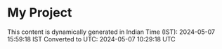 # My Project

This content is dynamically generated in Indian Time (IST): 2024-05-07 15:59:18 IST
Converted to UTC: 2024-05-07 10:29:18 UTC
